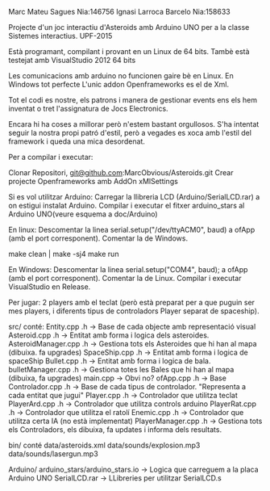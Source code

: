 
Marc Mateu Sagues        Nia:146756
Ignasi Larroca Barcelo   Nia:158633

Projecte d'un joc interactiu d'Asteroids amb Arduino UNO per a la classe Sistemes interactius. UPF-2015

Està programant, compilant i provant en un Linux de 64 bits.
Tambè està testejat amb VisualStudio 2012 64 bits 

Les comunicacions amb arduino no funcionen gaire bè en Linux. En Windows tot perfecte
L'unic addon Openframeworks es el de Xml.

Tot el codi es nostre, els patrons i manera de gestionar events ens els hem inventat o tret
l'assignatura de Jocs Electronics.

Encara hi ha coses a millorar però n'estem bastant orgullosos. 
S'ha intentat seguir la nostra propi patró d'estil, però a vegades es xoca amb l'estil del framework i queda una mica desordenat.

Per a compilar i executar:

Clonar Repositori, git@github.com:MarcObvious/Asteroids.git
Crear projecte Openframeworks amb AddOn xMlSettings

Si es vol utilitzar Arduino: 
Carregar la llibreria LCD (Arduino/SerialLCD.rar) a on estigui instalat Arduino.
Compilar i executar el fitxer arduino_stars al Arduino UNO(veure esquema a doc/Arduino)

En linux:
Descomentar la linea serial.setup("/dev/ttyACM0", baud) a ofApp (amb el port corresponent). 
Comentar la de Windows.

make clean | make -sj4 
make run

En Windows:
Descomentar la linea serial.setup("COM4", baud); a ofApp (amb el port corresponent).
Comentar la de Linux.
Compilar i executar VisualStudio en Release.

Per jugar:
2 players amb el teclat (però està preparat per a que puguin ser mes players, 
i diferents tipus de controladors Player separat de spaceship).


src/ conté:
Entity.cpp .h -> Base de cada objecte amb representació visual
Asteroid.cpp .h   -> Entitat amb forma i logica dels asteroides.
AsteroidManager.cpp .h   -> Gestiona tots els Asteroides que hi han al mapa (dibuixa. fa upgrades)
SpaceShip.cpp .h -> Entitat amb forma i logica de spaceShip
Bullet.cpp .h -> Entitat amb forma i logica de bala.
bulletManager.cpp .h -> Gestiona totes les Bales que hi han al mapa (dibuixa, fa upgrades)
main.cpp -> Obvi no?
ofApp.cpp .h -> Base
Controlador.cpp .h -> Base de cada tipus de controlador. "Representa a cada entitat que jugui"
Player.cpp .h -> Controlador que utilitza teclat
PlayerArd.cpp .h -> Controlador que utilitza controls arduino
PlayerRat.cpp .h -> Controlador que utilitza el ratolí 
Enemic.cpp .h -> Controlador que utilitza certa IA (no està implementat)
PlayerManager.cpp .h -> Gestiona tots els Controladors, els dibuixa, fa updates i informa dels resultats.


bin/ conté
data/asteroids.xml
data/sounds/explosion.mp3
data/sounds/lasergun.mp3

Arduino/
arduino_stars/arduino_stars.io -> Logica que carreguem a la placa Arduino UNO
SerialLCD.rar -> LLibreries per utilitzar SerialLCD.s


